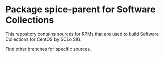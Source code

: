 # Package spice-parent for Software Collections

This repository contains sources for RPMs that are used
to build Software Collections for CentOS by SCLo SIG.

Find other branches for specific sources.
